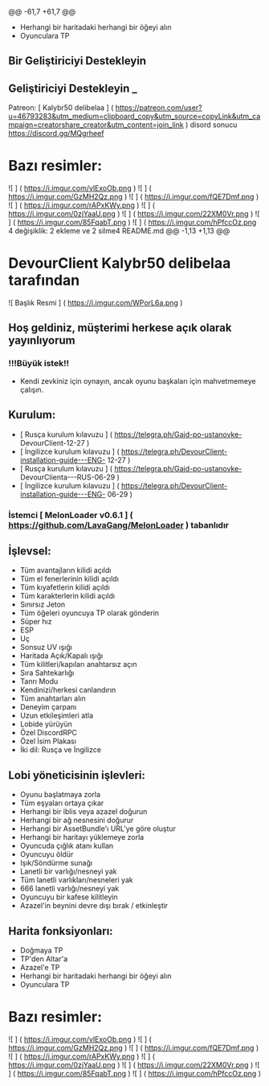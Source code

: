 @@ -61,7 +61,7 @@
* Herhangi bir haritadaki herhangi bir öğeyi alın
* Oyunculara TP

## Bir Geliştiriciyi Destekleyin
## Geliştiriciyi Destekleyin _
Patreon: [ Kalybr50 delibelaa ] ( https://patreon.com/user?u=46793283&utm_medium=clipboard_copy&utm_source=copyLink&utm_campaign=creatorshare_creator&utm_content=join_link )
disord sonucu https://discord.gg/MQgrheef
# Bazı resimler:
![ ] ( https://i.imgur.com/vlExoOb.png )
![ ] ( https://i.imgur.com/GzMH2Qz.png )
![ ] ( https://i.imgur.com/fQE7Dmf.png )
![ ] ( https://i.imgur.com/rAPxKWy.png )
![ ] ( https://i.imgur.com/0zjYaaU.png )
![ ] ( https://i.imgur.com/22XM0Vr.png )
![ ] ( https://i.imgur.com/85FqabT.png )
![ ] ( https://i.imgur.com/hPfccOz.png
 4 değişiklik: 2 ekleme ve 2 silme4 
README.md
@@ -1,13 +1,13 @@
# DevourClient Kalybr50 delibelaa tarafından
![ Başlık Resmi ] ( https://i.imgur.com/WPorL6a.png )
## Hoş geldiniz, müşterimi herkese açık olarak yayınlıyorum
### !!!Büyük istek!!
* Kendi zevkiniz için oynayın, ancak oyunu başkaları için mahvetmemeye çalışın.

## Kurulum:
*  [ Rusça kurulum kılavuzu ] ( https://telegra.ph/Gajd-po-ustanovke- DevourClient-12-27 )
*  [ İngilizce kurulum kılavuzu ] ( https://telegra.ph/DevourClient-installation-guide---ENG- 12-27 )
*  [ Rusça kurulum kılavuzu ] ( https://telegra.ph/Gajd-po-ustanovke- DevourClienta---RUS-06-29 )
*  [ İngilizce kurulum kılavuzu ] ( https://telegra.ph/DevourClient-installation-guide---ENG- 06-29 )

### İstemci [ MelonLoader v0.6.1 ] ( https://github.com/LavaGang/MelonLoader ) tabanlıdır

## İşlevsel:
* Tüm avantajların kilidi açıldı
* Tüm el fenerlerinin kilidi açıldı
* Tüm kıyafetlerin kilidi açıldı
* Tüm karakterlerin kilidi açıldı
* Sınırsız Jeton
* Tüm öğeleri oyuncuya TP olarak gönderin
* Süper hız
* ESP
* Uç
* Sonsuz UV ışığı
* Haritada Açık/Kapalı ışığı
* Tüm kilitleri/kapıları anahtarsız açın
* Sıra Sahtekarlığı
* Tanrı Modu
* Kendinizi/herkesi canlandırın
* Tüm anahtarları alın
* Deneyim çarpanı
* Uzun etkileşimleri atla
* Lobide yürüyün
* Özel DiscordRPC
* Özel İsim Plakası
* İki dil: Rusça ve İngilizce
## Lobi yöneticisinin işlevleri:
* Oyunu başlatmaya zorla
* Tüm eşyaları ortaya çıkar
* Herhangi bir iblis veya azazel doğurun
* Herhangi bir ağ nesnesini doğurur
* Herhangi bir AssetBundle'ı URL'ye göre oluştur
* Herhangi bir haritayı yüklemeye zorla
* Oyuncuda çığlık atanı kullan
* Oyuncuyu öldür
* Işık/Söndürme sunağı
* Lanetli bir varlığı/nesneyi yak
* Tüm lanetli varlıkları/nesneleri yak
* 666 lanetli varlığı/nesneyi yak
* Oyuncuyu bir kafese kilitleyin
* Azazel'in beynini devre dışı bırak / etkinleştir
## Harita fonksiyonları:
* Doğmaya TP
* TP'den Altar'a
* Azazel'e TP
* Herhangi bir haritadaki herhangi bir öğeyi alın
* Oyunculara TP
# Bazı resimler:
![ ] ( https://i.imgur.com/vlExoOb.png )
![ ] ( https://i.imgur.com/GzMH2Qz.png )
![ ] ( https://i.imgur.com/fQE7Dmf.png )
![ ] ( https://i.imgur.com/rAPxKWy.png )
![ ] ( https://i.imgur.com/0zjYaaU.png )
![ ] ( https://i.imgur.com/22XM0Vr.png )
![ ] ( https://i.imgur.com/85FqabT.png )
![ ] ( https://i.imgur.com/hPfccOz.png )
